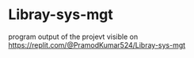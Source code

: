 # Libray-sys-mgt
program 
output of the projevt visible on 
https://replit.com/@PramodKumar524/Libray-sys-mgt
